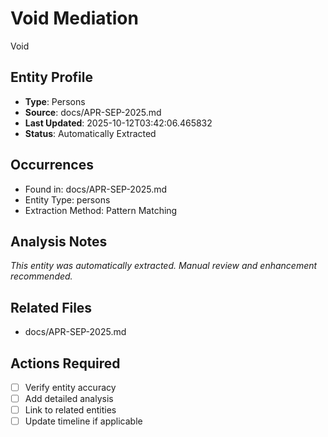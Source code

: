 # Void Mediation
Void

## Entity Profile
- **Type**: Persons
- **Source**: docs/APR-SEP-2025.md
- **Last Updated**: 2025-10-12T03:42:06.465832
- **Status**: Automatically Extracted

## Occurrences
- Found in: docs/APR-SEP-2025.md
- Entity Type: persons
- Extraction Method: Pattern Matching

## Analysis Notes
*This entity was automatically extracted. Manual review and enhancement recommended.*

## Related Files
- docs/APR-SEP-2025.md

## Actions Required
- [ ] Verify entity accuracy
- [ ] Add detailed analysis
- [ ] Link to related entities
- [ ] Update timeline if applicable
